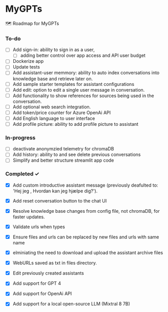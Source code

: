 # MyGPTs
🗺️ Roadmap for MyGPTs 

### To-do
- [ ] Add sign-in: ability to sign in as a user,
  - [ ] adding better control over app access and API user budget
- [ ] Dockerize app
- [ ] Update tests
- [ ] Add assistant-user memmory: ability to auto index conversations into knowledge base and retrieve later on.
- [ ] Add sample starter templates for assistant configurations
- [ ] Add edit: option to edit a single user message in conversation.  
- [ ] Add functionality to show references for sources being used in the conversation.
- [ ] Add optional web search integration.
- [ ] Add token/price counter for Azure OpenAi API  
- [ ] Add English language to user interface
- [ ] Add profile picture: ability to add profile picture to assistant

### In-progress
- [ ] deactivate anonymzied telemetry for chromaDB
- [ ] Add history: ability to and see delete previous conversations 
- [ ] Simplify and better structure streamlit app code 

### Completed ✓
- [x] Add custom introductive assistant message (previously deafulted to: 'Hej jeg <navn>, Hvordan kan jeg hjælpe dig?'). 
- [x] Add reset conversation button to the chat UI
- [x] Resolve knowledge base changes from config file, not chromaDB, for faster updates.
- [x] Validate urls when types
- [x] Ensure files and urls can be replaced by new files and urls with same name 
- [x] elminiating the need to download and upload the assistant archive files
- [x] WebURLs saved as txt in files directory. 
- [x] Edit previously created assistants  
- [x] Add support for GPT 4  
- [x] Add support for OpenAi API  
- [x] Add support for a local open-source LLM (Mixtral 8 7B)  




